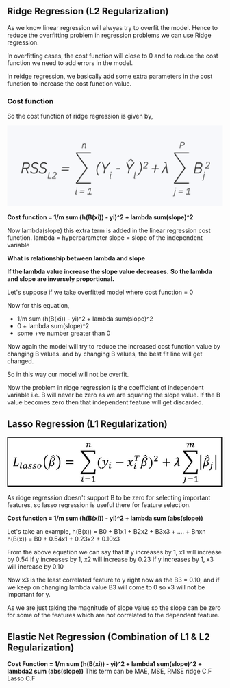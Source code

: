 ## Ridge Regression (L2 Regularization)

As we know linear regression will alwyas try to overfit the model.
Hence to reduce the overfitting problem in regression problems we can use Ridge regression.

In overfitting cases, the cost function will close to 0 and to reduce the cost function we need to add errors in the model.

In reidge regression, we basically add some extra parameters in the cost function to increase the cost function value.

### **Cost function**
So the cost function of ridge regression is given by,

![Alt text](image.png)

**Cost function = 1/m sum (h(B(xi)) - yi)^2 + lambda sum(slope)^2**

Now lambda(slope) this extra term is added in the linear regression cost function.
lambda = hyperparameter
slope = slope of the independent variable

**What is relationship between lambda and slope**

**If the lambda value increase the slope value decreases.**
**So the lambda and slope are inversely proportional.**

Let's suppose if we take overfitted model where cost function = 0

Now for this equation,
- 1/m sum (h(B(xi)) - yi)^2 + lambda sum(slope)^2
- 0 + lambda sum(slope)^2
- some +ve number greater than 0

Now again the model will try to reduce the increased cost function value by changing B values.
and by changing B values, the best fit line will get changed.

So in this way our model will not be overfit.

Now the problem in ridge regression is the coefficient of independent variable i.e. B will never be zero as we are squaring the slope value.
If the B value becomes zero then that independent feature will get discarded.


## Lasso Regression (L1 Regularization)

![Alt text](image-1.png)

As ridge regression doesn't support B to be zero for selecting important features,
so lasso regression is useful there for feature selection.

**Cost function = 1/m sum (h(B(xi)) - yi)^2 + lambda sum (abs(slope))**

Let's take an example,
h(B(x)) = B0 + B1x1 + B2x2 + B3x3 + .... + Bnxn
h(B(x)) = B0 + 0.54x1 + 0.23x2 + 0.10x3

From the above equation we can say that
If y increases by 1, x1 will increase by 0.54
If y increases by 1, x2 will increase by 0.23
If y increases by 1, x3 will increase by 0.10

Now x3 is the least correlated feature to y right now as the B3 = 0.10, 
and if we keep on changing lambda value B3 will come to 0 so x3 will not be important for y.

As we are just taking the magnitude of slope value so the slope can be zero for some of the features which are not correlated to the dependent feature.


## Elastic Net Regression (Combination of L1 & L2 Regularization)

**Cost Function = 1/m sum (h(B(xi)) - yi)^2 + lambda1 sum(slope)^2 + lambda2 sum (abs(slope))**
                This term can be MAE, MSE, RMSE     ridge C.F                  Lasso C.F





